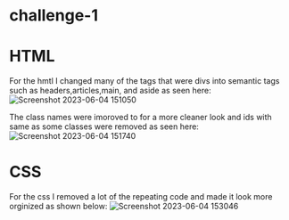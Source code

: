 # challenge-1

# HTML
For the hmtl I changed many of the tags that were divs into semantic tags such as headers,articles,main, and aside
as seen here:
![Screenshot 2023-06-04 151050](https://github.com/FerACan/challenge-1/assets/134230590/9870f2bd-4a94-41cc-9b13-0e5d8c08f841)

The class names were imoroved to for a more cleaner look and ids with same as some classes were removed
as seen here:
![Screenshot 2023-06-04 151740](https://github.com/FerACan/challenge-1/assets/134230590/f7eddced-e44c-49f5-bdb9-dde2b6f86126)

# CSS
For the css I removed a lot of the repeating code and made it look more orginized as shown below: 
![Screenshot 2023-06-04 153046](https://github.com/FerACan/challenge-1/assets/134230590/3d4bb142-1731-4b15-a06f-a0c866cdb69c)
